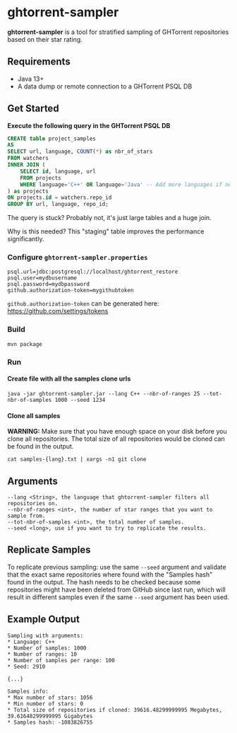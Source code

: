 # ghtorrent-sampler

**ghtorrent-sampler** is a tool for stratified sampling of GHTorrent repositories based on their star rating. 

## Requirements

* Java 13+
* A data dump or remote connection to a GHTorrent PSQL DB

## Get Started

**Execute the following query in the GHTorrent PSQL DB**

```sql
CREATE table project_samples
AS
SELECT url, language, COUNT(*) as nbr_of_stars
FROM watchers
INNER JOIN (
    SELECT id, language, url 
    FROM projects
    WHERE language='C++' OR language='Java' -- Add more languages if needed
) as projects
ON projects.id = watchers.repo_id 
GROUP BY url, language, repo_id;
```

The query is stuck? Probably not, it's just large tables and a huge join.

Why is this needed? This "staging" table improves the performance significantly.

### Configure `ghtorrent-sampler.properties`
```
psql.url=jdbc:postgresql://localhost/ghtorrent_restore
psql.user=mydbusername
psql.password=mydbpassword
github.authorization-token=mygithubtoken
```

`github.authorization-token` can be generated here: https://github.com/settings/tokens

### Build
```
mvn package
```

### Run

#### Create file with all the samples clone urls
```
java -jar ghtorrent-sampler.jar --lang C++ --nbr-of-ranges 25 --tot-nbr-of-samples 1000 --seed 1234
```

#### Clone all samples

**WARNING:** Make sure that you have enough space on your disk before you clone all repositories. The total size of all repositories would be cloned can be found in the output.

```
cat samples-{lang}.txt | xargs -n1 git clone
```

## Arguments

```
--lang <String>, the language that ghtorrent-sampler filters all repositories on.
--nbr-of-ranges <int>, the number of star ranges that you want to sample from.
--tot-nbr-of-samples <int>, the total number of samples.
--seed <long>, use if you want to try to replicate the results.
```

## Replicate Samples

To replicate previous sampling: use the same  `--seed` argument and validate that the exact same repositories where found with the "Samples hash" found in the output. The hash needs to be checked because some repositories might have been deleted from GitHub since last run, which will result in different samples even if the same `--seed` argument has been used.

## Example Output

```
Sampling with arguments: 
* Language: C++
* Number of samples: 1000
* Number of ranges: 10
* Number of samples per range: 100
* Seed: 2910

{...}

Samples info:
* Max number of stars: 1056
* Min number of stars: 0
* Total size of repositories if cloned: 39616.48299999995 Megabytes, 39.61648299999995 Gigabytes
* Samples hash: -1083826755
```
